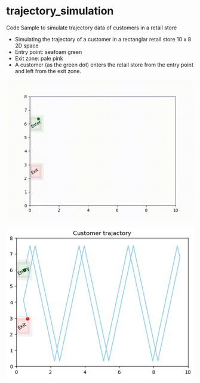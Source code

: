 # trajectory_simulation
Code Sample to simulate trajectory data of customers in a retail store

- Simulating the trajectory of a customer in a rectanglar retail store 10 x 8 2D space
- Entry point: seafoam green
- Exit zone: pale pink
- A customer (as the green dot) enters the retail store from the entry point and left from the exit zone.

<p align="center">
  <img src="https://github.com/er1czz/trajectory_simulation/blob/main/demo_1dot_tracking.gif" alt="animated" />
</p>

<p align="center">
  <img src="https://github.com/er1czz/trajectory_simulation/blob/main/traj.png"/>
</p>

